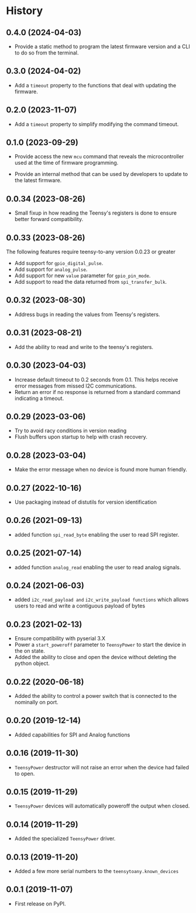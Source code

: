 # History

## 0.4.0 (2024-04-03)

* Provide a static method to program the latest firmware version and a CLI to
  do so from the terminal.

## 0.3.0 (2024-04-02)

* Add a `timeout` property to the functions that deal with updating the firmware.

## 0.2.0 (2023-11-07)

* Add a `timeout` property to simplify modifying the command timeout.

## 0.1.0 (2023-09-29)

* Provide access the new `mcu` command that reveals the microcontroller used at
  the time of firmware programming.

* Provide an internal method that can be used by developers to update to the
  latest firmware.

## 0.0.34 (2023-08-26)

* Small fixup in how reading the Teensy's registers is done to ensure better
  forward compatibility.

## 0.0.33 (2023-08-26)

The following features require teensy-to-any version 0.0.23 or greater
* Add support for `gpio_digital_pulse`.
* Add support for `analog_pulse`.
* Add support for new `value` parameter for `gpio_pin_mode`.
* Add support to read the data returned from `spi_transfer_bulk`.

## 0.0.32 (2023-08-30)

* Address bugs in reading the values from Teensy's registers.

## 0.0.31 (2023-08-21)

* Add the ability to read and write to the teensy's registers.

## 0.0.30 (2023-04-03)

* Increase default timeout to 0.2 seconds from 0.1. This helps receive error
  messages from missed I2C communications.
* Return an error if no response is returned from a standard command indicating
  a timeout.

## 0.0.29 (2023-03-06)

* Try to avoid racy conditions in version reading
* Flush buffers upon startup to help with crash recovery.

## 0.0.28 (2023-03-04)

* Make the error message when no device is found more human friendly.

## 0.0.27 (2022-10-16)

* Use packaging instead of distutils for version identification

## 0.0.26 (2021-09-13)

* added function `spi_read_byte` enabling the user to read SPI register.

## 0.0.25 (2021-07-14)

* added function `analog_read` enabling the user to read analog signals.

## 0.0.24 (2021-06-03)

* added `i2c_read_payload and` `i2c_write_payload functions` which allows users to read and write a contiguous payload of bytes

## 0.0.23 (2021-02-13)

* Ensure compatibility with pyserial 3.X
* Power a ``start_poweroff`` parameter to ``TeensyPower`` to start the device
  in the on state.
* Added the ability to close and open the device without deleting the python
  object.

## 0.0.22 (2020-06-18)

* Added the ability to control a power switch that is connected to the
  nominally on port.

## 0.0.20 (2019-12-14)

* Added capabilities for SPI and Analog functions

## 0.0.16 (2019-11-30)

* `TeensyPower` destructor will not raise an error when the device had failed
   to open.

## 0.0.15 (2019-11-29)

* `TeensyPower` devices will automatically poweroff the output when
  closed.

## 0.0.14 (2019-11-29)

* Added the specialized `TeensyPower` driver.

## 0.0.13 (2019-11-20)

* Added a few more serial numbers to the `teensytoany.known_devices`

## 0.0.1 (2019-11-07)

* First release on PyPI.
